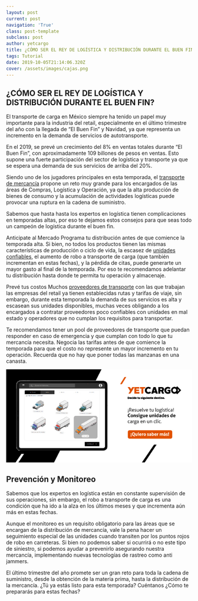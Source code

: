 ```yaml
---
layout: post
current: post
navigation: 'True'
class: post-template
subclass: post
author: yetcargo
title: ¿CÓMO SER EL REY DE LOGÍSTICA Y DISTRIBUCIÓN DURANTE EL BUEN FIN?
tags: Tutorial
date: 2019-10-05T21:14:06.320Z
cover: /assets/images/cajas.png
---
```

## ¿CÓMO SER EL REY DE LOGÍSTICA Y DISTRIBUCIÓN DURANTE EL BUEN FIN?

El transporte de carga en México siempre ha tenido un papel muy importante para la industria del retail, especialmente en el último trimestre del año con la llegada de “El Buen Fin” y Navidad, ya que representa un incremento en la demanda de servicios de autotransporte.

En el 2019, se prevé un crecimiento del 8% en ventas totales durante “El Buen Fin”, con aproximadamente 109 billones de pesos en ventas. Esto supone una fuerte participación del sector de logística y transporte ya que se espera una demanda de sus servicios de arriba del 20%.

Siendo uno de los jugadores principales en esta temporada, el [transporte de mercancía](https://www.yetcargo.com/) propone un reto muy grande para los encargados de las áreas de Compras, Logística y Operación, ya que la alta producción de bienes de consumo y la acumulación de actividades logísticas puede provocar una ruptura en la cadena de suministro.

Sabemos que hasta hasta los expertos en logística tienen complicaciones en temporadas altas, por eso te dejamos estos consejos para que seas todo un campeón de logística durante el buen fin.

Anticipate al Mercado Programa tu distribución antes de que comience la temporada alta. Si bien, no todos los productos tienen las mismas características de producción o ciclo de vida, la escasez de [unidades confiables](https://www.yetcargo.com/), el aumento de robo a transporte de carga (que también incrementan en estas fechas), y la pérdida de citas, puede generarte un mayor gasto al final de la temporada. Por eso te recomendamos adelantar tu distribución hasta donde te permita tu operación y almacenaje.

Prevé tus costos Muchos [proveedores de transporte](https://www.yetcargo.com/) con las que trabajan las empresas del retail ya tienen establecidas rutas y tarifas de viaje, sin embargo, durante esta temporada la demanda de sus servicios es alta y escasean sus unidades disponibles, muchas veces obligando a los encargados a contratar proveedores poco confiables con unidades en mal estado y operadores que no cumplan los requisitos para transportar.

Te recomendamos tener un pool de proveedores de transporte que puedan responder en caso de emergencia y que cumplan con todo lo que tu mercancía necesita. Negocia las tarifas antes de que comience la temporada para que el costo no represente un mayor incremento en tu operación. Recuerda que no hay que poner todas las manzanas en una
canasta.

![null](/assets/images/Arte_02.jpg)

## Prevención y Monitoreo

Sabemos que los expertos en logística están en constante supervisión de sus operaciones, sin embargo, el robo a transporte de carga es una condición que ha ido a la alza en los últimos meses y que incrementa aún más en estas fechas.

Aunque el monitoreo es un requisito obligatorio para las áreas que se encargan de la distribución de mercancía, vale la pena hacer un seguimiento especial de las unidades cuando transiten por los puntos rojos de robo en carreteras. Si bien no podemos saber si ocurrirá o no este tipo de siniestro, si podemos ayudar a prevenirlo asegurando nuestra mercancía, implementando nuevas tecnologías de rastreo como anti jammers.

El último trimestre del año promete ser un gran reto para toda la cadena de suministro, desde la obtención de la materia prima, hasta la distribución de la mercancía. ¿Tú ya estás listo para esta temporada? Cuéntanos ¿Cómo te prepararás para estas fechas?

